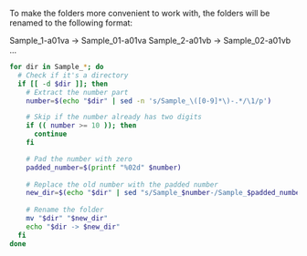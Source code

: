 To make the folders more convenient to work with, the folders will be renamed to the following format:

Sample_1-a01va -> Sample_01-a01va
Sample_2-a01vb -> Sample_02-a01vb
...


```bash
for dir in Sample_*; do
  # Check if it's a directory
  if [[ -d $dir ]]; then
    # Extract the number part
    number=$(echo "$dir" | sed -n 's/Sample_\([0-9]*\)-.*/\1/p')

    # Skip if the number already has two digits
    if (( number >= 10 )); then
      continue
    fi

    # Pad the number with zero
    padded_number=$(printf "%02d" $number)
    
    # Replace the old number with the padded number
    new_dir=$(echo "$dir" | sed "s/Sample_$number-/Sample_$padded_number-/")
    
    # Rename the folder
    mv "$dir" "$new_dir" 
    echo "$dir -> $new_dir" 
  fi
done
```
